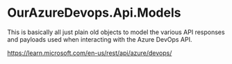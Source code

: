 # OurAzureDevops.Api.Models

This is basically all just plain old objects to model the various API responses and payloads used when interacting with the Azure DevOps API.

https://learn.microsoft.com/en-us/rest/api/azure/devops/